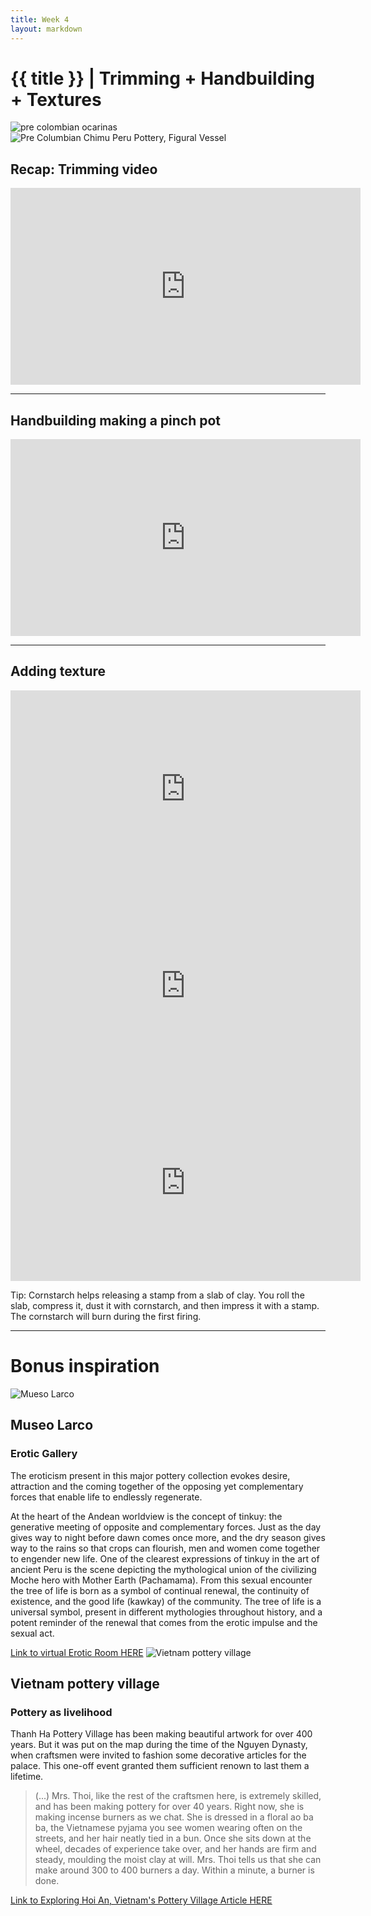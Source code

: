 ```yaml
---
title: Week 4
layout: markdown
---
```


<h1 class = "mt-20 font-light">{{ title }} | Trimming + Handbuilding + Textures </h1>



<!-- This page is authored in markdown at `src/{{ title|lower|replace(" ", "-") }}.md` -->
<!-- <iframe width="560" height="315" src="https://www.youtube.com/embed/pQ5BR3ckCMY" title="YouTube video player" frameborder="0" allow="accelerometer; autoplay; clipboard-write; encrypted-media; gyroscope; picture-in-picture" allowfullscreen></iframe> -->


<div class="grid grid-cols-2 gap-4">
  <div>
     <img src="https://p1.liveauctioneers.com/957/75779/39593051_1_x.jpg?quality=80&version=1438288663"  class="w-screen"  alt="pre colombian ocarinas">
  </div>
  <!-- ... -->
  <div>
    <img src="https://p1.liveauctioneers.com/4885/243902/126467355_1_x.jpg?quality=80&version=1649444070"  class="w-screen"  alt="Pre Columbian Chimu Peru Pottery, Figural Vessel">
  </div>
</div>


  ## Recap: Trimming video

  <div class="aspect-w-16 aspect-h-9 ">
    <iframe width="560" height="315" src="https://www.youtube.com/embed/7TJSr2w8Ubs?start=183" title="YouTube video player" frameborder="0" allow="accelerometer; autoplay; clipboard-write; encrypted-media; gyroscope; picture-in-picture" allowfullscreen></iframe>
  </div> 

---


## Handbuilding making a pinch pot


<div class="aspect-w-16 aspect-h-9 ">

  <iframe 
  loading="lazy"
  width="560" height="315" src="https://www.youtube.com/embed/yJTNmOYfVoI" title="YouTube video player" frameborder="0" allow="accelerometer; autoplay; clipboard-write; encrypted-media; gyroscope; picture-in-picture" allowfullscreen></iframe>
  </div>

---
  ## Adding texture  

  
 
  <div class="grid md:grid-cols-2 gap-4">
  <div class="aspect-w-16 aspect-h-9 ">
     <iframe 
      loading="lazy"
      width="560" height="315" src="https://www.youtube.com/embed/Jk_q9xxPVts" title="YouTube video player" frameborder="0" allow="accelerometer; autoplay; clipboard-write; encrypted-media; gyroscope; picture-in-picture" allowfullscreen></iframe>

  </div>
   <div class="aspect-w-16 aspect-h-9 ">
     <iframe 
     loading="lazy"
     width="560" height="315" src="https://www.youtube.com/embed/bXxhRyOv7Kk?start=62" title="YouTube video player" frameborder="0" allow="accelerometer; autoplay; clipboard-write; encrypted-media; gyroscope; picture-in-picture" allowfullscreen></iframe></iframe>
  </div>
     <div class="aspect-w-16 aspect-h-9 ">
    <iframe 
    loading="lazy"
    width="560" height="315" src="https://www.youtube.com/embed/tdJQU-vWOpQ?start=62" title="YouTube video player" frameborder="0" allow="accelerometer; autoplay; clipboard-write; encrypted-media; gyroscope; picture-in-picture" allowfullscreen></iframe>
    </div>

  Tip: Cornstarch helps releasing a stamp from a slab of clay. You roll the slab, compress it, dust it with cornstarch, and then impress it with a stamp. The cornstarch will burn during the first firing. 

  </div>
  
  ---
  # Bonus inspiration

   <img loading="lazy" src="https://www.museolarco.org/wp-content/uploads/2017/05/UnionSexualBIG.jpg"  class="w-screen"  alt="Mueso Larco">

  ## Museo Larco
  ### Erotic Gallery
The eroticism present in this major pottery collection evokes desire, attraction and the coming together of the opposing yet complementary forces that enable life to endlessly regenerate.

At the heart of the Andean worldview is the concept of tinkuy: the generative meeting of opposite and complementary forces. Just as the day gives way to night before dawn comes once more, and the dry season gives way to the rains so that crops can flourish, men and women come together to engender new life.
One of the clearest expressions of tinkuy in the art of ancient Peru is the scene depicting the mythological union of the civilizing Moche hero with Mother Earth (Pachamama). From this sexual encounter the tree of life is born as a symbol of continual renewal, the continuity of existence, and the good life (kawkay) of the community. The tree of life is a universal symbol, present in different mythologies throughout history, and a potent reminder of the renewal that comes from the erotic impulse and the sexual act.


<a href="https://www.museolarco.org/en/exhibition/erotic-room/" class="hover:bg-orange-300 hover:underline cursor-pointer" target="_blank">
Link to virtual Erotic Room HERE</a>


<img loading="lazy" src="https://img.theculturetrip.com/1440x/smart/wp-content/uploads/2017/10/sctp0050-pham-vietnam-hoian-potteryvillage-4170.jpg"  class="w-screen"  alt="Vietnam pottery village">

## Vietnam pottery village

###  Pottery as livelihood

Thanh Ha Pottery Village has been making beautiful artwork for over 400 years. But it was put on the map during the time of the Nguyen Dynasty, when craftsmen were invited to fashion some decorative articles for the palace. This one-off event granted them sufficient renown to last them a lifetime.

> (...) Mrs. Thoi, like the rest of the craftsmen here, is extremely skilled, and has been making pottery for over 40 years. Right now, she is making incense burners as we chat. She is dressed in a floral ao ba ba, the Vietnamese pyjama you see women wearing often on the streets, and her hair neatly tied in a bun. Once she sits down at the wheel, decades of experience take over, and her hands are firm and steady, moulding the moist clay at will. Mrs. Thoi tells us that she can make around 300 to 400 burners a day. Within a minute, a burner is done.


<a href="https://theculturetrip.com/asia/vietnam/articles/exploring-hoi-an-vietnams-pottery-village/" class="hover:bg-orange-300 hover:underline cursor-pointer" target="_blank">
Link to Exploring Hoi An, Vietnam's Pottery Village Article HERE</a>


